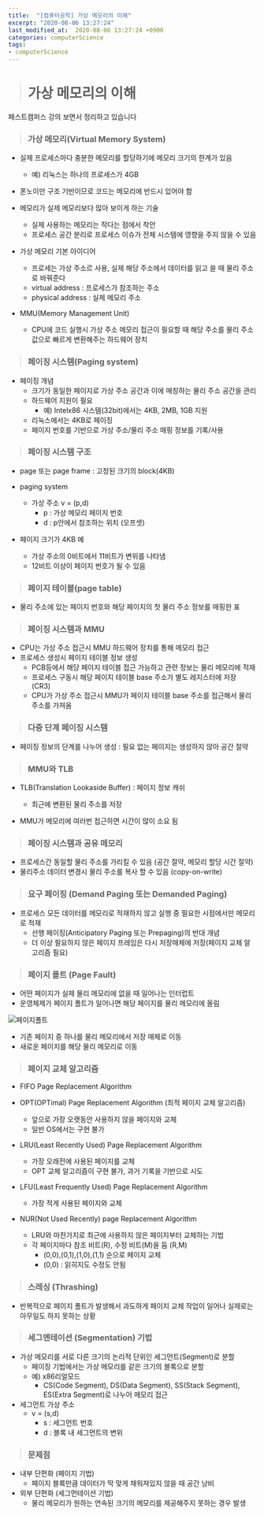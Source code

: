 ```yaml
---
title:  "[컴퓨터공학] 가상 메모리의 이해"
excerpt: "2020-08-06 13:27:24"
last_modified_at:  2020-08-06 13:27:24 +0900
categories: computerScience
tags:
- computerScience
---
```


># 가상 메모리의 이해  

패스트캠퍼스 강의 보면서 정리하고 있습니다  


>### 가상 메모리(Virtual Memory System)  

- 실제 프로세스마다 충분한 메모리를 할당하기에 메모리 크기의 한계가 있음  
  - 예) 리눅스는 하나의 프로세스가 4GB  

- 폰노이만 구조 기반이므로 코드는 메모리에 반드시 있어야 함  

- 메모리가 실제 메모리보다 많아 보이게 하는 기술  
  - 실제 사용하는 메모리는 작다는 점에서 착안  
  - 프로세스 공간 분리로 프로세스 이슈가 전체 시스템에 영향을 주지 않을 수 있음  

- 가상 메모리 기본 아이디어  
  - 프로세는 가상 주소르 사용, 실제 해당 주소에서 데이터를 읽고 쓸 때 물리 주소로 바꿔준다  
  - virtual address : 프로세스가 참조하는 주소  
  - physical address : 실제 메모리 주소  

- MMU(Memory Management Unit)  
  - CPU에 코드 실행시 가상 주소 메모리 접근이 필요할 때 해당 주소를 물리 주소값으로 빠르게 변환해주는 하드웨어 장치  


>### 페이징 시스템(Paging system)  

- 페이징 개념  
  - 크기가 동일한 페이지로 가상 주소 공간과 이에 매칭하는 물리 주소 공간을 관리  
  - 하드웨어 지원이 필요  
    - 예) Intelx86 시스템(32bit)에서는 4KB, 2MB, 1GB 지원  
  - 리눅스에서는 4KB로 페이징  
  - 페이지 번호를 기반으로 가상 주소/물리 주소 매핑 정보를 기록/사용  


>### 페이징 시스템 구조  

- page 또는 page frame : 고정된 크기의 block(4KB)  
- paging system  
  - 가상 주소 v = (p,d)  
    - p : 가상 메모리 페이지 번호  
    - d : p안에서 참조하는 위치 (오프셋)  

- 페이지 크기가 4KB 예
  - 가상 주소의 0비트에서 11비트가 변위를 나타냄  
  - 12비트 이상이 페이지 번호가 될 수 있음  


>### 페이지 테이블(page table)  

- 물리 주소에 있는 페이지 번호와 해당 페이지의 첫 물리 주소 정보를 매핑한 표  


>### 페이징 시스템과 MMU  

- CPU는 가상 주소 접근시 MMU 하드웨어 장치를 통해 메모리 접근  
- 프로세스 생성시 페이지 테이블 정보 생성  
  - PCB등에서 해당 페이지 테이블 접근 가능하고 관련 정보는 물리 메모리에 적재  
  - 프로세스 구동시 해당 페이지 테이블 base 주소가 별도 레지스터에 저장 (CR3)  
  - CPU가 가상 주소 접근시 MMU가 페이지 테이블 base 주소를 접근해서 물리 주소를 가져옴  


>### 다중 단계 페이징 시스템  

- 페이징 정보의 단계를 나누어 생성 : 필요 없는 페이지는 생성하지 않아 공간 절약  


>### MMU와 TLB  

- TLB(Translation Lookaside Buffer) : 페이지 정보 캐쉬  
  - 최근에 변환된 물리 주소를 저장  

- MMU가 메모리에 여러번 접근하면 시간이 많이 소요 됨  


>### 페이징 시스템과 공유 메모리  

- 프로세스간 동일할 물리 주소를 가리킬 수 있음 (공간 절약, 메모리 할당 시간 절약)  
- 물리주소 데이터 변경시 물리 주소를 복사 할 수 있음 (copy-on-write)  


>### 요구 페이징 (Demand Paging 또는 Demanded Paging)  

- 프로세스 모든 데이터를 메모리로 적재하지 않고 실행 중 필요한 시점에서만 메모리로 적재  
  - 선행 페이징(Anticipatory Paging 또는 Prepaging)의 반대 개념  
  - 더 이상 필요하지 않은 페이지 프레임은 다시 저장매체에 저장(페이지 교체 알고리즘 필요)  


>### 페이지 폴트 (Page Fault)  

- 어떤 페이지가 실제 물리 메모리에 없을 때 일어나는 인터럽트  
- 운영체제가 페이지 폴트가 일어나면 해당 페이지를 물리 메모리에 올림  

![페이지폴트](..\assets\images\post\cs\2020-08-08_cs_11_01.jpg)


- 기존 페이지 중 하나를 물리 메모리에서 저장 매체로 이동  
- 새로운 페이지를 해당 물리 메모리로 이동  


>### 페이지 교체 알고리즘  

  - FIFO Page Replacement Algorithm

  - OPT(OPTimal) Page Replacement Algorithm (최적 페이지 교체 알고리즘)  
    - 앞으로 가장 오랫동안 사용하지 않을 페이지와 교체  
    - 일반 OS에서는 구현 불가  

  - LRU(Least Recently Used) Page Replacement Algorithm  
    - 가장 오래전에 사용된 페이지를 교체  
    - OPT 교체 알고리즘이 구현 불가, 과거 기록을 기반으로 시도  

  - LFU(Least Frequently Used) Page Replacement Algorithm  
    - 가장 적게 사용된 페이지와 교체  

  - NUR(Not Used Recently) page Replacement Algorithm  
    - LRU와 마찬가지로 최근에 사용하지 않은 페이지부터 교체하는 기법  
    - 각 페이지마다 참조 비트(R), 수정 비트(M)을 둠 (R,M)  
      - (0,0),(0,1),(1,0),(1,1) 순으로 페이지 교체  
      - (0,0) : 읽히지도 수정도 안됨  


>### 스레싱 (Thrashing)  

- 반복적으로 페이지 폴트가 발생해서 과도하게 페이지 교체 작업이 일어나 실제로는 아무일도 하지 못하는 상황  


>### 세그멘테이션 (Segmentation) 기법  

  - 가상 메모리를 서로 다른 크기의 논리적 단위인 세그먼트(Segment)로 분할  
    - 페이징 기법에서는 가상 메모리를 같은 크기의 블록으로 분할  
    - 예) x86리얼모드  
      - CS(Code Segment), DS(Data Segment), SS(Stack Segment), ES(Extra Segment)로 나누어 메모리 접근  
  - 세그먼트 가상 주소  
    - v = (s,d)  
      - s : 세그먼트 번호  
      - d : 블록 내 세그먼트의 변위  


>### 문제점  

- 내부 단편화 (페이지 기법)  
  - 페이지 블록만큼 데이터가 딱 맞게 채워져있지 않을 때 공간 낭비  
- 외부 단편화 (세그먼테이션 기법)  
  - 물리 메모리가 원하는 연속된 크기의 메모리를 제공해주지 못하는 경우 발생  
